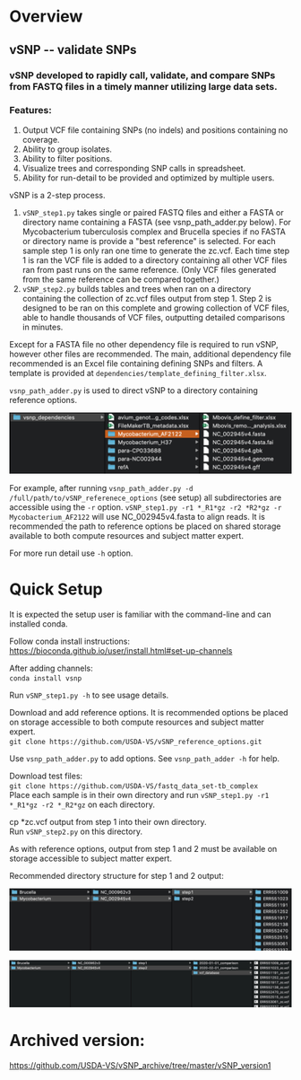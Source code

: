 # Overview

## vSNP -- validate SNPs

### vSNP developed to rapidly call, validate, and compare SNPs from FASTQ files in a timely manner utilizing large data sets.

### Features:
1. Output VCF file containing SNPs (no indels) and positions containing no coverage.
2. Ability to group isolates.
3. Ability to filter positions.
4. Visualize trees and corresponding SNP calls in spreadsheet.
5. Ability for run-detail to be provided and optimized by multiple users.

vSNP is a 2-step process.
1. `vSNP_step1.py` takes single or paired FASTQ files and either a FASTA or directory name containing a FASTA (see vsnp_path_adder.py below).  For Mycobacterium tuberculosis complex and Brucella species if no FASTA or directory name is provide a "best reference" is selected.  For each sample step 1 is only ran one time to generate the zc.vcf.  Each time step 1 is ran the VCF file is added to a directory containing all other VCF files ran from past runs on the same reference. (Only VCF files generated from the same reference can be compared together.)
2. `vSNP_step2.py` builds tables and trees when ran on a directory containing the collection of zc.vcf files output from step 1.  Step 2 is designed to be ran on this complete and growing collection of VCF files, able to handle thousands of VCF files, outputting detailed comparisons in minutes.

Except for a FASTA file no other dependency file is required to run vSNP, however other files are recommended.  The main, additional dependency file recommended is an Excel file containing defining SNPs and filters.  A template is provided at `dependencies/template_defining_filter.xlsx`.

`vsnp_path_adder.py` is used to direct vSNP to a directory containing reference options.

![](./dependencies/directory_screen_shot.png)

For example, after running `vsnp_path_adder.py -d /full/path/to/vSNP_referenece_options` (see setup) all subdirectories are accessible using the `-r` option.  `vSNP_step1.py -r1 *_R1*gz -r2 *R2*gz -r Mycobacterium_AF2122` will use NC_002945v4.fasta to align reads.  It is recommended the path to reference options be placed on shared storage available to both compute resources and subject matter expert.

For more run detail use `-h` option.

# Quick Setup

It is expected the setup user is familiar with the command-line and can installed conda.

Follow conda install instructions:<br>
https://bioconda.github.io/user/install.html#set-up-channels

After adding channels:<br>
`conda install vsnp`

Run `vSNP_step1.py -h` to see usage details.

Download and add reference options.  It is recommended options be placed on storage accessible to both compute resources and subject matter expert.<br>
`git clone https://github.com/USDA-VS/vSNP_reference_options.git`

Use `vsnp_path_adder.py` to add options.  See `vsnp_path_adder -h` for help.

Download test files:<br>
`git clone https://github.com/USDA-VS/fastq_data_set-tb_complex`<br>
Place each sample is in their own directory and run `vSNP_step1.py -r1 *_R1*gz -r2 *_R2*gz` on each directory.

cp *zc.vcf output from step 1 into their own directory.<br>
Run `vSNP_step2.py` on this directory.

As with reference options, output from step 1 and 2 must be available on storage accessible to subject matter expert.

Recommended directory structure for step 1 and 2 output:

![](./dependencies/step1_screenshot.png)

![](./dependencies/step2_screenshot.png)

# Archived version:
https://github.com/USDA-VS/vSNP_archive/tree/master/vSNP_version1